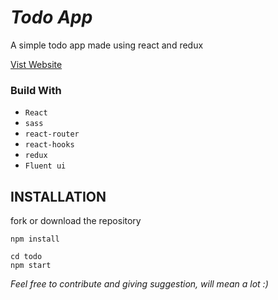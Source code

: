 # _Todo App_

A simple todo app made using react and redux

[Vist Website](https://sahil-1602.github.io/todo/)

### Build With

- `React`
- `sass`
- `react-router`
- `react-hooks`
- `redux`
- `Fluent ui`

## INSTALLATION

fork or download the repository

```npm
npm install

cd todo
npm start
```

_Feel free to contribute and giving suggestion, will mean a lot :)_
